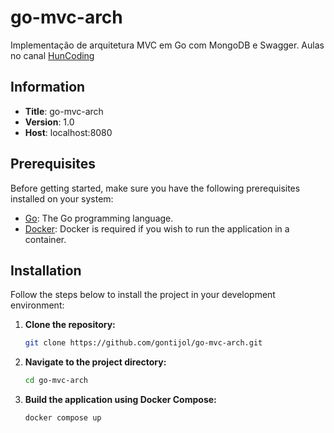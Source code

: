 # go-mvc-arch

Implementação de arquitetura MVC em Go com MongoDB e Swagger. Aulas no canal [HunCoding](https://www.youtube.com/@huncoding)

## Information

- **Title**: go-mvc-arch
- **Version**: 1.0
- **Host**: localhost:8080

## Prerequisites

Before getting started, make sure you have the following prerequisites installed on your system:

- [Go](https://golang.org/dl/): The Go programming language.
- [Docker](https://www.docker.com/get-started): Docker is required if you wish to run the application in a container.

## Installation

Follow the steps below to install the project in your development environment:

1. **Clone the repository:**

   ```bash
   git clone https://github.com/gontijol/go-mvc-arch.git
   ```

2. **Navigate to the project directory:**

   ```bash
   cd go-mvc-arch
   ```

3. **Build the application using Docker Compose:**

   ```bash
   docker compose up
   ```

